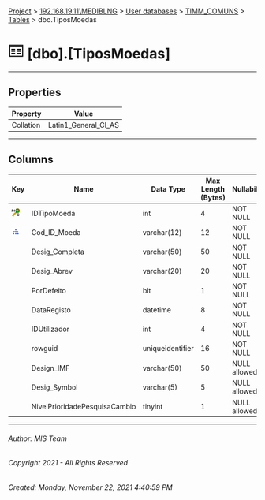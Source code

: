 #### 

[Project](../../../../index.md) > [192.168.19.11\\MEDIBLNG](../../../index.md) > [User databases](../../index.md) > [TIMM_COMUNS](../index.md) > [Tables](Tables.md) > dbo.TiposMoedas

# ![Tables](../../../../Images/Table32.png) [dbo].[TiposMoedas]

---

## <a name="#properties"></a>Properties

| Property | Value |
|---|---|
| Collation | Latin1_General_CI_AS |


---

## <a name="#columns"></a>Columns

| Key | Name | Data Type | Max Length (Bytes) | Nullability | Identity | Identity Replication |
|---|---|---|---|---|---|---|
| [![Cluster Primary Key PKMOEDAS: IDTipoMoeda](../../../../Images/pkcluster.png)](#indexes) | IDTipoMoeda | int | 4 | NOT NULL | 1 - 1 | NO |
| [![Indexes IX_TiposMoedas](../../../../Images/Index.png)](#indexes) | Cod_ID_Moeda | varchar(12) | 12 | NOT NULL |  |  |
|  | Desig_Completa | varchar(50) | 50 | NOT NULL |  |  |
|  | Desig_Abrev | varchar(20) | 20 | NOT NULL |  |  |
|  | PorDefeito | bit | 1 | NOT NULL |  |  |
|  | DataRegisto | datetime | 8 | NOT NULL |  |  |
|  | IDUtilizador | int | 4 | NOT NULL |  |  |
|  | rowguid | uniqueidentifier | 16 | NOT NULL |  |  |
|  | Design_IMF | varchar(50) | 50 | NULL allowed |  |  |
|  | Desig_Symbol | varchar(5) | 5 | NULL allowed |  |  |
|  | NivelPrioridadePesquisaCambio | tinyint | 1 | NULL allowed |  |  |


---

###### Author:  MIS Team

###### Copyright 2021 - All Rights Reserved

###### Created: Monday, November 22, 2021 4:40:59 PM

